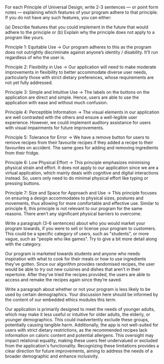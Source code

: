 For each Principle of Universal Design, write 2-3 sentences — or point form notes — explaining which features of your program adhere to that principle. 
If you do not have any such features, you can either:

(a) Describe features that you could implement in the future that would adhere to the principle or
(b) Explain why the principle does not apply to a program like yours.

Principle 1: Equitable Use
→ Our program adheres to this as the program does not outrightly discriminate against anyone’s identity / disability. It’ll run regardless of who the user is.

Principle 2: Flexibility in Use
→ Our application will need to make moderate improvements in flexibility to better accommodate diverse user needs, particularly those with strict dietary preferences, whose requirements are not yet fully addressed.

 Principle 3: Simple and Intuitive Use 
→ The labels on the buttons on the application are direct and simple. Hence, users are able to use the application with ease and without much confusion.

Principle 4: Perceptible Information 
→ The visual elements in our application are well contrasted with the others and ensure a well-legible user experience. However, we could implement auditory assistance for users with visual impairments for future improvements.

Principle 5: Tolerance for Error 
→ We have a remove button for users to remove recipes from their favourite recipes if they added a recipe to their favourites on accident. The same goes for adding and removing ingredients from their fridge.

Principle 6: Low Physical Effort
→ This principle emphasizes minimising physical strain and effort. It does not apply to our application since we are a virtual application, which mainly deals with cognitive and digital interactions instead. So, users only need to do minimal physical effort like typing or pressing buttons.

 Principle 7: Size and Space for Approach and Use
→ This principle focuses on ensuring a design accommodates to physical sizes, postures and movements, thus allowing for more comfortable and effective use. Similar to principle 6, this principle is not relevant to our program for the same reasons. There aren’t any significant physical barriers to overcome.

Write a paragraph (3-6 sentences) about who you would market your program towards, if you were to sell or license your program to customers. This could be a specific category of users, such as "students", or more vague, such as "people who like games". Try to give a bit more detail along with the category.

 Our program is marketed towards students and anyone who needs inspiration with what to cook for their meals or how to use ingredients they’ve gotten. Since our algorithm provides randomised recipes, the user would be able to try out new cuisines and dishes that aren’t in their repertoire. After they’ve tried the recipes provided, the users are able to access and remake the recipes again since they’re saved.

Write a paragraph about whether or not your program is less likely to be used by certain demographics. Your discussion here should be informed by the content of our embedded ethics modules this term.

Our application is primarily designed to meet the needs of younger adults, which may make it less useful or intuitive for older adults, the elderly, or younger demographics. This could inadvertently exclude these groups, potentially causing tangible harm. Additionally, the app is not well-suited for users with strict dietary restrictions, as the recommended recipes lack information on caloric content and potential allergens. This oversight may impact relational equality, making these users feel undervalued or excluded from the application's functionality. Recognizing these limitations provides a clear direction for future improvements, aiming to address the needs of a broader demographic and enhance inclusivity.
